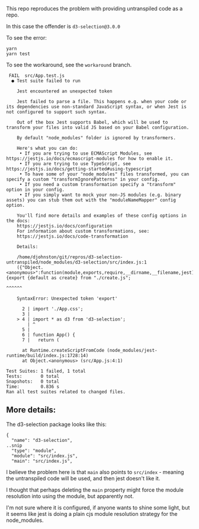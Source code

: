 This repo reproduces the problem with providing untranspiled code as a repo. 

In this case the offender is `d3-selection@3.0.0`

To see the error: 

```
yarn
yarn test
```

To see the workaround, see the `workaround` branch. 


```
 FAIL  src/App.test.js
  ● Test suite failed to run

    Jest encountered an unexpected token

    Jest failed to parse a file. This happens e.g. when your code or its dependencies use non-standard JavaScript syntax, or when Jest is not configured to support such syntax.

    Out of the box Jest supports Babel, which will be used to transform your files into valid JS based on your Babel configuration.

    By default "node_modules" folder is ignored by transformers.

    Here's what you can do:
     • If you are trying to use ECMAScript Modules, see https://jestjs.io/docs/ecmascript-modules for how to enable it.
     • If you are trying to use TypeScript, see https://jestjs.io/docs/getting-started#using-typescript
     • To have some of your "node_modules" files transformed, you can specify a custom "transformIgnorePatterns" in your config.
     • If you need a custom transformation specify a "transform" option in your config.
     • If you simply want to mock your non-JS modules (e.g. binary assets) you can stub them out with the "moduleNameMapper" config option.

    You'll find more details and examples of these config options in the docs:
    https://jestjs.io/docs/configuration
    For information about custom transformations, see:
    https://jestjs.io/docs/code-transformation

    Details:

    /home/djohnston/git/repros/d3-selection-untranspiled/node_modules/d3-selection/src/index.js:1
    ({"Object.<anonymous>":function(module,exports,require,__dirname,__filename,jest){export {default as create} from "./create.js";
                                                                                      ^^^^^^

    SyntaxError: Unexpected token 'export'

      2 | import './App.css';
      3 |
    > 4 | import * as d3 from 'd3-selection';
        | ^
      5 |
      6 | function App() {
      7 |   return (

      at Runtime.createScriptFromCode (node_modules/jest-runtime/build/index.js:1728:14)
      at Object.<anonymous> (src/App.js:4:1)

Test Suites: 1 failed, 1 total
Tests:       0 total
Snapshots:   0 total
Time:        0.836 s
Ran all test suites related to changed files.
``` 


## More details: 


The d3-selection package looks like this: 


```
{
  "name": "d3-selection",
..snip
  "type": "module",
  "module": "src/index.js",
  "main": "src/index.js",
```


I believe the problem here is that `main` also points to `src/index` - meaning the untranspiled code will be used, and then jest doesn't like it. 

I thought that perhaps deleting the `main` property might force the module resolution into using the module, but apparently not. 
 
I'm not sure where it is configured, if anyone wants to shine some light, but it seems like jest is doing a plain cjs module resolution strategy for the node_modules. 


